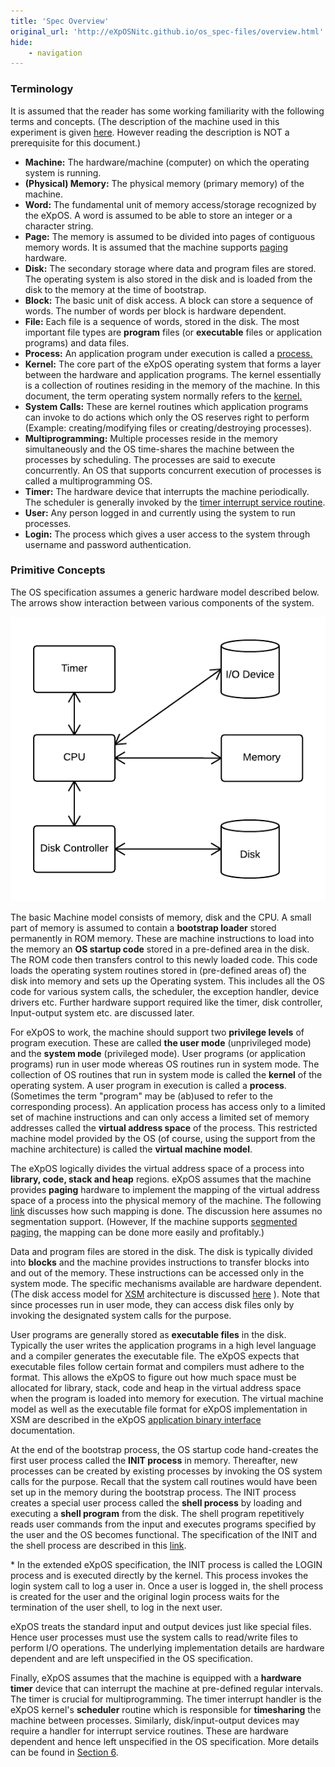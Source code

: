 ```yaml
---
title: 'Spec Overview'
original_url: 'http://eXpOSNitc.github.io/os_spec-files/overview.html'
hide:
    - navigation
---
```



### Terminology

It is assumed that the reader has some working familiarity with the following terms and concepts. (The description of the machine used in this experiment is given [here](../arch-spec/index.md). However reading the description is NOT a prerequisite for this document.)

-   **Machine:** The hardware/machine (computer) on which the operating system is running.
-   **(Physical) Memory:** The physical memory (primary memory) of the machine.
-   **Word:** The fundamental unit of memory access/storage recognized by the eXpOS. A word is assumed to be able to store an integer or a character string.
-   **Page:** The memory is assumed to be divided into pages of contiguous memory words. It is assumed that the machine supports [paging](http://en.wikipedia.org/wiki/Paging) hardware.
-   **Disk:** The secondary storage where data and program files are stored. The operating system is also stored in the disk and is loaded from the disk to the memory at the time of bootstrap.
-   **Block:** The basic unit of disk access. A block can store a sequence of words. The number of words per block is hardware dependent.
-   **File:** Each file is a sequence of words, stored in the disk. The most important file types are **program** files (or **executable** files or application programs) and data files.
-   **Process:** An application program under execution is called a [process.](http://en.wikipedia.org/wiki/Process_%28computing%29)
-   **Kernel:** The core part of the eXpOS operating system that forms a layer between the hardware and application programs. The kernel essentially is a collection of routines residing in the memory of the machine. In this document, the term operating system normally refers to the [kernel.](http://en.wikipedia.org/wiki/Kernel_%28operating_system%29)
-   **System Calls:** These are kernel routines which application programs can invoke to do actions which only the OS reserves right to perform (Example: creating/modifying files or creating/destroying processes).
-   **Multiprogramming:** Multiple processes reside in the memory simultaneously and the OS time-shares the machine between the processes by scheduling[](http://en.wikipedia.org/wiki/Scheduling_%28computing%29). The processes are said to execute concurrently. An OS that supports concurrent execution of processes is called a multiprogramming OS.
-   **Timer:** The hardware device that interrupts the machine periodically. The scheduler is generally invoked by the [timer interrupt service routine](http://en.wikipedia.org/wiki/Interrupt_handler).
-   **User:** Any person logged in and currently using the system to run processes.
-   **Login:** The process which gives a user access to the system through username and password authentication.


### Primitive Concepts

The OS specification assumes a generic hardware model described below. The arrows show interaction between various components of the system.

![](../assets/img/hw_model.png)

The basic Machine model consists of memory, disk and the CPU. A small part of memory is assumed to contain a **bootstrap loader** stored permanently in ROM memory. These are machine instructions to load into the memory an **OS startup code** stored in a pre-defined area in the disk. The ROM code then transfers control to this newly loaded code. This code loads the operating system routines stored in (pre-defined areas of) the disk into memory and sets up the Operating system. This includes all the OS code for various system calls, the scheduler, the exception handler, device drivers etc. Further hardware support required like the timer, disk controller, Input-output system etc. are discussed later.

For eXpOS to work, the machine should support two **privilege levels** of program execution. These are called **the user mode** (unprivileged mode) and the **system mode** (privileged mode). User programs (or application programs) run in user mode whereas OS routines run in system mode. The collection of OS routines that run in system mode is called the **kernel** of the operating system. A user program in execution is called a **process**. (Sometimes the term "program" may be (ab)used to refer to the corresponding process). An application process has access only to a limited set of machine instructions and can only access a limited set of memory addresses called the **virtual address space** of the process. This restricted machine model provided by the OS (of course, using the support from the machine architecture) is called the **virtual machine model**.

The eXpOS logically divides the virtual address space of a process into **library, code, stack and heap** regions. eXpOS assumes that the machine provides **paging** hardware to implement the mapping of the virtual address space of a process into the physical memory of the machine. The following [link](../arch-spec/paging-hardware.md) discusses how such mapping is done. The discussion here assumes no segmentation support. (However, If the machine supports [segmented paging](http://en.wikipedia.org/wiki/Memory_segmentation#Segmentation_with_paging), the mapping can be done more easily and profitably.)

Data and program files are stored in the disk. The disk is typically divided into **blocks** and the machine provides instructions to transfer blocks into and out of the memory. These instructions can be accessed only in the system mode. The specific mechanisms available are hardware dependent. (The disk access model for [XSM](../arch-spec/index.md) architecture is discussed [here](../arch-spec/machine-organization.md#disk) ). Note that since processes run in user mode, they can access disk files only by invoking the designated system calls for the purpose.

User programs are generally stored as **executable files** in the disk. Typically the user writes the application programs in a high level language and a compiler generates the executable file. The eXpOS expects that executable files follow certain format and compilers must adhere to the format. This allows the eXpOS to figure out how much space must be allocated for library, stack, code and heap in the virtual address space when the program is loaded into memory for execution. The virtual machine model as well as the executable file format for eXpOS implementation in XSM are described in the eXpOS [application binary interface](../abi.md) documentation.

At the end of the bootstrap process, the OS startup code hand-creates the first user process called the **INIT process** in memory. Thereafter, new processes can be created by existing processes by invoking the OS system calls for the purpose. Recall that the system call routines would have been set up in the memory during the bootstrap process. The INIT process creates a special user process called the **shell process** by loading and executing a **shell program** from the disk. The shell program repetitively reads user commands from the input and executes programs specified by the user and the OS becomes functional. The specification of the INIT and the shell process are described in this [link](processmodel.md#special_proc).

\* In the extended eXpOS specification, the INIT process is called the LOGIN process and is executed directly by the kernel. This process invokes the login system call to log a user in. Once a user is logged in, the shell process is created for the user and the original login process waits for the termination of the user shell, to log in the next user.

eXpOS treats the standard input and output devices just like special files. Hence user processes must use the system calls to read/write files to perform I/O operations. The underlying implementation details are hardware dependent and are left unspecified in the OS specification.

Finally, eXpOS assumes that the machine is equipped with a **hardware timer** device that can interrupt the machine at pre-defined regular intervals. The timer is crucial for multiprogramming. The timer interrupt handler is the eXpOS kernel's **scheduler** routine which is responsible for **timesharing** the machine between processes. Similarly, disk/input-output devices may require a handler for interrupt service routines. These are hardware dependent and hence left unspecified in the OS specification. More details can be found in [Section 6](misc.md).